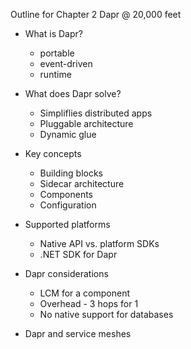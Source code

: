 Outline for Chapter 2
Dapr @ 20,000 feet

 - What is Dapr?
   - portable
   - event-driven
   - runtime

 - What does Dapr solve?
    - Simpliflies distributed apps
    - Pluggable architecture
    - Dynamic glue

 - Key concepts
    - Building blocks
    - Sidecar architecture
    - Components
    - Configuration
 - Supported platforms
    - Native API vs. platform SDKs
    - .NET SDK for Dapr
 
 - Dapr considerations
    - LCM for a component
    - Overhead - 3 hops for 1
    - No native support for databases

 - Dapr and service meshes
